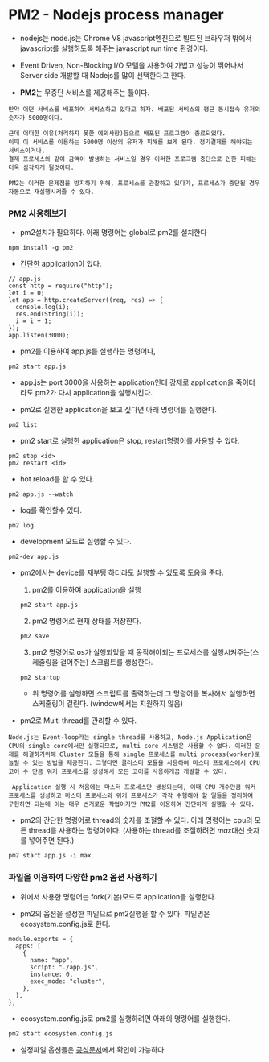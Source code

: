 # PM2 - Nodejs process manager

- nodejs는 node.js는 Chrome V8 javascript엔진으로 빌드된 브라우저 밖에서 javascript를 실행하도록 해주는 javascript run time 환경이다.

- Event Driven, Non-Blocking I/O 모델을 사용하여 가볍고 성능이 뛰어나서 Server side 개발할 때 Nodejs를 많이 선택한다고 한다.

- **PM2**는 무중단 서비스를 제공해주는 툴이다.

```
만약 어떤 서비스를 배포하여 서비스하고 있다고 하자. 배포된 서비스의 평균 동시접속 유저의 숫자가 5000명이다.

근데 어떠한 이유(처리하지 못한 예외사항)등으로 배포된 프로그램이 종료되었다.
이때 이 서비스를 이용하는 5000명 이상의 유저가 피해를 보게 된다. 정기결제를 해야되는 서비스이거나,
결제 프로세스와 같이 금액이 발생하는 서비스일 경우 이러한 프로그램 중단으로 인한 피해는 더욱 심각지게 될것이다.

PM2는 이러한 문제점을 방지하기 위해, 프로세스를 관찰하고 있다가, 프로세스가 중단될 경우 자동으로 재실행시켜줄 수 있다.
```

### PM2 사용해보기

- pm2설치가 필요하다. 아래 명령어는 global로 pm2를 설치한다

```
npm install -g pm2
```

- 간단한 application이 있다.

```
// app.js
const http = require("http");
let i = 0;
let app = http.createServer((req, res) => {
  console.log(i);
  res.end(String(i));
  i = i + 1;
});
app.listen(3000);
```

- pm2를 이용하여 app.js를 실행하는 명령어다,

```
pm2 start app.js
```

- app.js는 port 3000을 사용하는 application인데 강제로 application을 죽이더라도 pm2가 다시 application을 실행시킨다.

- pm2로 실행한 application을 보고 싶다면 아래 명령어를 실행한다.

```
pm2 list
```

- pm2 start로 실행한 application은 stop, restart명령어를 사용할 수 있다.

```
pm2 stop <id>
pm2 restart <id>
```

- hot reload를 할 수 있다.

```
pm2 app.js --watch
```

- log를 확인할수 있다.

```
pm2 log
```

- development 모드로 실행할 수 있다.

```
pm2-dev app.js
```

- pm2에서는 device를 재부팅 하더라도 실행할 수 있도록 도옴을 준다.

  1. pm2를 이용하여 application을 실행

  ```
  pm2 start app.js
  ```

  2. pm2 명령어로 현재 상태를 저장한다.

  ```
  pm2 save
  ```

  3. pm2 명령어로 os가 실행되었을 때 동작해야되는 프로세스를 실행시켜주는(스케줄링을 걸어주는) 스크립트를 생성한다.

  ```
  pm2 startup
  ```

  - 위 명령어를 실행하면 스크립트를 출력하는데 그 명령어를 복사해서 실행하면 스케줄링이 걸린다. (window에서는 지원하지 않음)

- pm2로 Multi thread를 관리할 수 있다.

```
Node.js는 Event-loop라는 single thread를 사용하고, Node.js Application은 CPU의 single core에서만 실행되므로, multi core 시스템은 사용할 수 없다. 이러한 문제를 해결하기위해 Cluster 모듈을 통해 single 프로세스를 multi process(worker)로 늘릴 수 있는 방법을 제공한다. 그렇다면 클러스터 모듈을 사용하여 마스터 프로세스에서 CPU 코어 수 만큼 워커 프로세스를 생성해서 모든 코어를 사용하게끔 개발할 수 있다.

 Application 실행 시 처음에는 마스터 프로세스만 생성되는데, 이때 CPU 개수만큼 워커 프로세스를 생성하고 마스터 프로세스와 워커 프로세스가 각각 수행해야 할 일들을 정리하여 구현하면 되는데 이는 매우 번거로운 작업이지만 PM2를 이용하여 간단하게 실행할 수 있다.
```

- pm2의 간단한 명령어로 thread의 숫자를 조절할 수 있다. 아래 명령어는 cpu의 모든 thread를 사용하는 명령어이다. (사용하는 thread를 조절하려면 *max*대신 숫자를 넣어주면 된다.)

```
pm2 start app.js -i max
```

### 파일을 이용하여 다양한 pm2 옵션 사용하기

- 위에서 사용한 명령어는 fork(기본)모드로 application을 실행한다.

- pm2의 옵션을 설정한 파일으로 pm2실행을 할 수 있다. 파일명은 ecosystem.config.js로 한다.

```
module.exports = {
  apps: [
    {
      name: "app",
      script: "./app.js",
      instance: 0,
      exec_mode: "cluster",
    },
  ],
};
```

- ecosystem.config.js로 pm2를 실행하려면 아래의 명령어를 실행한다.

```
pm2 start ecosystem.config.js
```

- 설정파일 옵션들은 [공식문서](https://pm2.keymetrics.io/docs/usage/application-declaration/)에서 확인이 가능하다.
